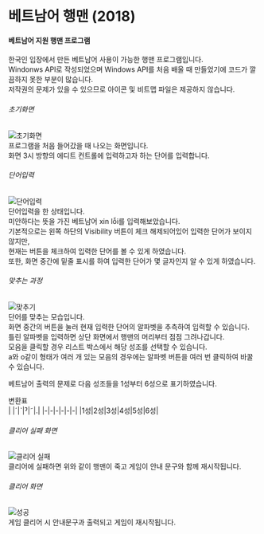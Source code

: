 # 베트남어 행맨 (2018)

#### 베트남어 지원 행맨 프로그램
한국인 입장에서 만든 베트남어 사용이 가능한 행맨 프로그램입니다. <br>
Windonws API로 작성되었으며 Windows API를 처음 배울 때 만들었기에 코드가 깔끔하지 못한 부분이 많습니다. <br> 
저작권의 문제가 있을 수 있으므로 아이콘 및 비트맵 파일은 제공하지 않습니다. <br>

###### 초기화면
![초기화면](https://user-images.githubusercontent.com/38969685/162627389-168ee652-7dc6-4db3-b488-0f929ef66e6c.jpg) <br>
프로그램을 처음 들어갔을 때 나오는 화면입니다. <br>
화면 3시 방향의 에디트 컨트롤에 입력하고자 하는 단어를 입력합니다. <br>

###### 단어입력
![단어입력](https://user-images.githubusercontent.com/38969685/162627384-37dd3385-7bae-4dfd-aecc-0904cc8dfa78.jpg)<br>
단어입력을 한 상태입니다. <br>
미안하다는 뜻을 가진 베트남어 xin lỗi를 입력해보았습니다. <br>
기본적으로는 왼쪽 하단의 Visibility 버튼이 체크 해제되어있어 입력한 단어가 보이지 않지만, <br>
현재는 버튼을 체크하여 입력한 단어를 볼 수 있게 하였습니다. <br>
또한, 화면 중간에 밑줄 표시를 하여 입력한 단어가 몇 글자인지 알 수 있게 하였습니다. <br>

###### 맞추는 과정
![맞추기](https://user-images.githubusercontent.com/38969685/162627386-1ac6e7db-ce44-4109-ae01-366a31608a1f.jpg) <br>
단어를 맞추는 모습입니다. <br>
화면 중간의 버튼을 눌러 현재 입력한 단어의 알파벳을 추측하여 입력할 수 있습니다. <br>
틀린 알파벳을 입력하면 상단 화면에서 행맨의 머리부터 점점 그려나갑니다. <br>
모음을 클릭할 경우 리스트 박스에서 해당 성조를 선택할 수 있습니다. <br>
a와 o같이 형태가 여러 개 있는 모음의 경우에는 알파벳 버튼을 여러 번 클릭하여 바꿀 수 있습니다. <br>


베트남어 출력의 문제로 다음 성조들을 1성부터 6성으로 표기하였습니다.<br>

변환표 <br>
| |ˊ|ˋ|ˀ|˜|.|
|-|-|-|-|-|-|
|1성|2성|3성|4성|5성|6성|

###### 클리어 실패 화면
![클리어 실패](https://user-images.githubusercontent.com/38969685/162627390-f110f988-be11-4825-938e-16007c395c9c.jpg) <br>
클리어에 실패하면 위와 같이 행맨이 죽고 게임이 안내 문구와 함께 재시작됩니다. <br>

###### 클리어 화면
![성공](https://user-images.githubusercontent.com/38969685/162627387-7a9550b2-9b53-43dc-a616-5693dbf5799a.jpg) <br>
게임 클리어 시 안내문구과 출력되고 게임이 재시작됩니다. <br>





